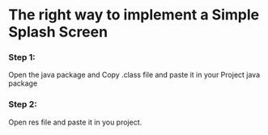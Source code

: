 
# The right way to implement a Simple Splash Screen
### Step 1:
Open the java  package and Copy .class file and paste it in your Project java package

### Step 2: 
Open res file and paste it in you project.

